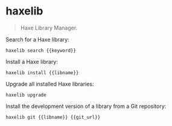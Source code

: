 haxelib
=======

> Haxe Library Manager.

Search for a Haxe library:

    haxelib search {{keyword}}

Install a Haxe library:

    haxelib install {{libname}}

Upgrade all installed Haxe libraries:

    haxelib upgrade

Install the development version of a library from a Git repository:

    haxelib git {{libname}} {{git_url}}
